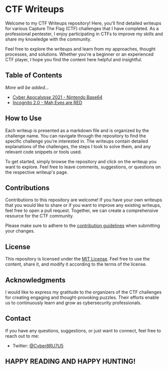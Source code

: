 # CTF Writeups

Welcome to my CTF Writeups repository! Here, you'll find detailed writeups for various Capture The Flag (CTF) challenges that I have completed. As a professional pentester, I enjoy participating in CTFs to improve my skills and share my knowledge with the community.

Feel free to explore the writeups and learn from my approaches, thought processes, and solutions. Whether you're a beginner or an experienced CTF player, I hope you find the content here helpful and insightful.

## Table of Contents
*More will be added...*

- [Cyber Apocalypse 2021 - Nintendo Base64](CTFs/Cyber%20Apocalypse%202021/Nintendo_Base64.md)
- [Incognito 2.0 - Mah Eyes are RED](CTFs/Incognito%202.0/Mah_Eyes_are_RED.md')

## How to Use

Each writeup is presented as a markdown file and is organized by the challenge name. You can navigate through the repository to find the specific challenge you're interested in. The writeups contain detailed explanations of the challenges, the steps I took to solve them, and any relevant code snippets or tools used.

To get started, simply browse the repository and click on the writeup you want to explore. Feel free to leave comments, suggestions, or questions on the respective writeup's page.

## Contributions

Contributions to this repository are welcome! If you have your own writeups that you would like to share or if you want to improve any existing writeups, feel free to open a pull request. Together, we can create a comprehensive resource for the CTF community.

Please make sure to adhere to the [contribution guidelines](CONTRIBUTING.md) when submitting your changes.

## License

This repository is licensed under the [MIT License](https://en.wikipedia.org/wiki/MIT_License). Feel free to use the content, share it, and modify it according to the terms of the license.

## Acknowledgments

I would like to express my gratitude to the organizers of the CTF challenges for creating engaging and thought-provoking puzzles. Their efforts enable us to continuously learn and grow as cybersecurity professionals.

## Contact

If you have any questions, suggestions, or just want to connect, feel free to reach out to me:

* Twitter: [@Cyber8RU7U5](https://twitter.com/Cyber8RU7U5)

## HAPPY READING AND HAPPY HUNTING!
